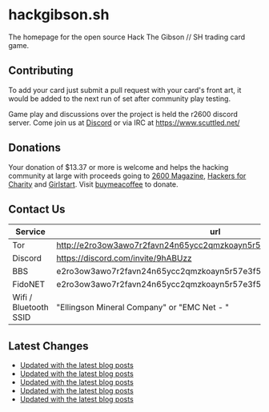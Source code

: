 # hackgibson.sh
The homepage for the open source Hack The Gibson // SH trading card game.


## Contributing

To add your card just submit a pull request with your card's front art, it would be added to the next run of set after community play testing.

Game play and discussions over the project is held the r2600 discord server. Come join us at [Discord](https://discord.com/invite/9hABUzz) or via IRC at https://www.scuttled.net/


## Donations

Your donation of $13.37 or more is welcome and helps the hacking community at large with proceeds going to [2600 Magazine](https://2600.com/), [Hackers for Charity](https://hackersforcharity.org) and [Girlstart](https://girlstart.org).  Visit [buymeacoffee](https://www.buymeacoffee.com/hackgibson.sh) to donate.


## Contact Us

Service | url
-|-
Tor | http://e2ro3ow3awo7r2favn24n65ycc2qmzkoayn5r57e3f56nvjwdcgg32ad.onion
Discord | https://discord.com/invite/9hABUzz
BBS | e2ro3ow3awo7r2favn24n65ycc2qmzkoayn5r57e3f56nvjwdcgg32ad.onion:23
FidoNET | e2ro3ow3awo7r2favn24n65ycc2qmzkoayn5r57e3f56nvjwdcgg32ad.onion:24554
Wifi / Bluetooth SSID | "Ellingson Mineral Company" or "EMC Net - <fidonet address>"

## Latest Changes
<!-- BLOG-POST-LIST:START -->
- [Updated with the latest blog posts](https://github.com/DFW2600/hackgibson.sh/commit/cada15b87270cae24d1f56c801548f3bdaaa0789)
- [Updated with the latest blog posts](https://github.com/DFW2600/hackgibson.sh/commit/a8415ccb193f2d7210dce247fe4d278b607e8cbe)
- [Updated with the latest blog posts](https://github.com/DFW2600/hackgibson.sh/commit/f799da8d9cdf4758635dec2999ce3811fc65e8ca)
- [Updated with the latest blog posts](https://github.com/DFW2600/hackgibson.sh/commit/bb9d1ccc64facda84d1ebbc7e434cdbeb07f5115)
- [Updated with the latest blog posts](https://github.com/DFW2600/hackgibson.sh/commit/ecf22f24efe30fda42909951f8ddd4c55b3ac3d9)
<!-- BLOG-POST-LIST:END -->
